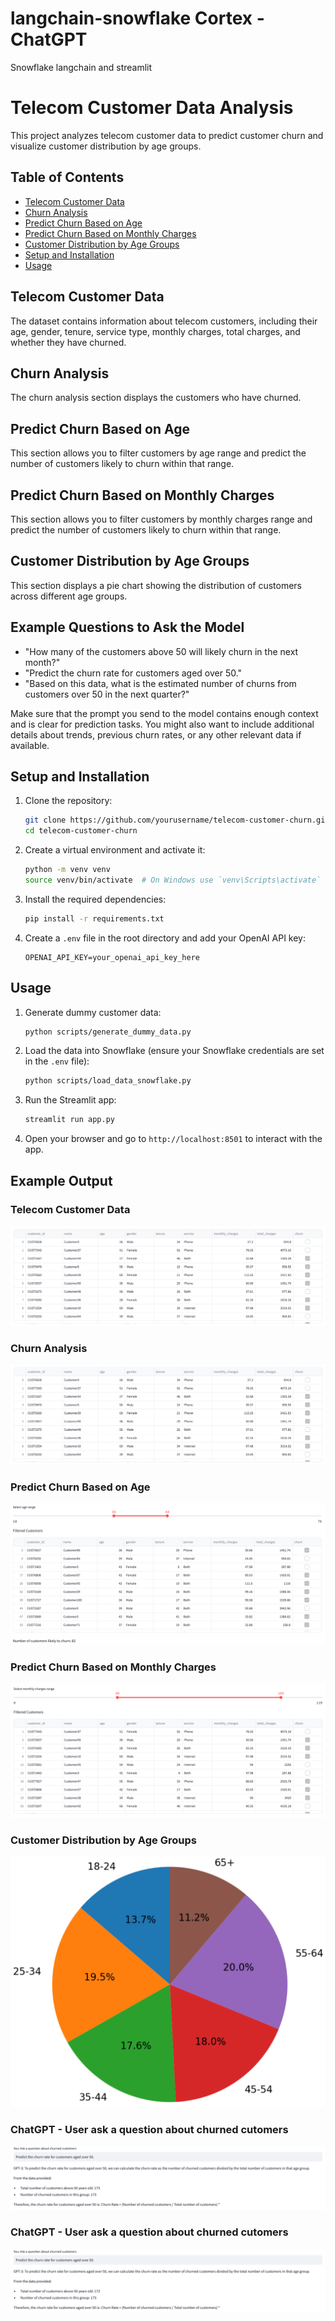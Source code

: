 # langchain-snowflake Cortex - ChatGPT 
Snowflake langchain and streamlit


# Telecom Customer Data Analysis

This project analyzes telecom customer data to predict customer churn and visualize customer distribution by age groups.

## Table of Contents

- [Telecom Customer Data](#telecom-customer-data)
- [Churn Analysis](#churn-analysis)
- [Predict Churn Based on Age](#predict-churn-based-on-age)
- [Predict Churn Based on Monthly Charges](#predict-churn-based-on-monthly-charges)
- [Customer Distribution by Age Groups](#customer-distribution-by-age-groups)
- [Setup and Installation](#setup-and-installation)
- [Usage](#usage)

## Telecom Customer Data

The dataset contains information about telecom customers, including their age, gender, tenure, service type, monthly charges, total charges, and whether they have churned.

## Churn Analysis

The churn analysis section displays the customers who have churned.

## Predict Churn Based on Age

This section allows you to filter customers by age range and predict the number of customers likely to churn within that range.

## Predict Churn Based on Monthly Charges

This section allows you to filter customers by monthly charges range and predict the number of customers likely to churn within that range.

## Customer Distribution by Age Groups

This section displays a pie chart showing the distribution of customers across different age groups.

## Example Questions to Ask the Model

- "How many of the customers above 50 will likely churn in the next month?"
- "Predict the churn rate for customers aged over 50."
- "Based on this data, what is the estimated number of churns from customers over 50 in the next quarter?"

Make sure that the prompt you send to the model contains enough context and is clear for prediction tasks. You might also want to include additional details about trends, previous churn rates, or any other relevant data if available.


## Setup and Installation

1. Clone the repository:
    ```sh
    git clone https://github.com/yourusername/telecom-customer-churn.git
    cd telecom-customer-churn
    ```

2. Create a virtual environment and activate it:
    ```sh
    python -m venv venv
    source venv/bin/activate  # On Windows use `venv\Scripts\activate`
    ```

3. Install the required dependencies:
    ```sh
    pip install -r requirements.txt
    ```

4. Create a `.env` file in the root directory and add your OpenAI API key:
    ```plaintext
    OPENAI_API_KEY=your_openai_api_key_here
    ```

## Usage

1. Generate dummy customer data:
    ```sh
    python scripts/generate_dummy_data.py
    ```

2. Load the data into Snowflake (ensure your Snowflake credentials are set in the `.env` file):
    ```sh
    python scripts/load_data_snowflake.py
    ```

3. Run the Streamlit app:
    ```sh
    streamlit run app.py
    ```

4. Open your browser and go to `http://localhost:8501` to interact with the app.

## Example Output

### Telecom Customer Data

![Customer Data](images/customer_data.png)

### Churn Analysis

![Churn Analysis](images/churn_analysis.png)

### Predict Churn Based on Age

![Predict Churn Based on Age](images/predict_churn_age.png)

### Predict Churn Based on Monthly Charges

![Predict Churn Based on Monthly Charges](images/predict_churn_monthly_charges.png)

### Customer Distribution by Age Groups

![Customer Distribution by Age Groups](images/customer_distribution_age_groups.png)

### ChatGPT - User ask a question about churned cutomers 

![Predict the churn rate for customers aged over 50.](images/predict_churn_rate_customers.png)

### ChatGPT - User ask a question about churned cutomers 

![The estimated number of churns from customer over 50 in the next quarter?](images/predict_churn_rate_customers.png) 


